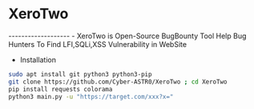 <h1> XeroTwo </h1>
-------------------
 - XeroTwo is Open-Source BugBounty Tool Help Bug Hunters To Find LFI,SQLi,XSS Vulnerability in WebSite

 - Installation
```bash
sudo apt install git python3 python3-pip
git clone https://github.com/Cyber-ASTR0/XeroTwo ; cd XeroTwo
pip install requests colorama
python3 main.py -u "https://target.com/xxx?x="
```
